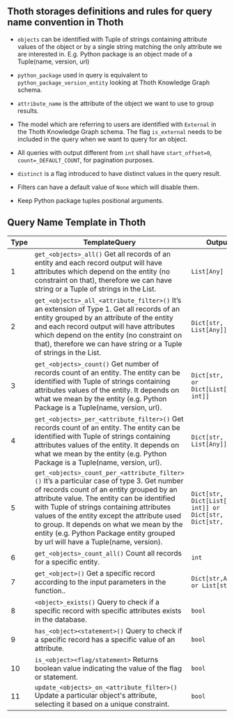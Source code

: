 Thoth storages definitions and rules for query name convention in Thoth
------------------------------------------------------------

- ``objects`` can be identified with Tuple of  strings containing attribute values of the object or by a single string matching the only attribute we are interested in.
E.g. Python package is an object made of a Tuple(name, version, url)

- ``python_package`` used in query is equivalent to ``python_package_version_entity`` looking at Thoth Knowledge Graph schema.

- ``attribute_name`` is the attribute of the object we want to use to group results.

- The model which are referring to users are identified with ``External`` in the Thoth Knowledge Graph schema. The flag ``is_external`` needs to be included in the query when we want to query for an object.

- All queries with output different from ``int`` shall have ``start_offset=0``, ``count=_DEFAULT_COUNT``, for pagination purposes.

- ``distinct`` is a flag introduced to have distinct values in the query result.

- Filters can have a default value of ``None`` which will disable them.

- Keep Python package tuples positional arguments.


Query Name Template in Thoth
----------------------------

| Type | TemplateQuery | Output |
| --- | --- | --- |
| 1 | ``get_<objects>_all()`` Get all records of an entity and each record output will have attributes which depend on the entity (no constraint on that), therefore we can have string or a Tuple of strings in the List. | ``List[Any]`` |
| 2 | ``get_<objects>_all_<attribute_filter>()`` It’s an extension of Type 1. Get all records of an entity grouped by an attribute of the entity and each record output will have attributes which depend on the entity (no constraint on that), therefore we can have string or a Tuple of strings in the List. | ``Dict[str, List[Any]]`` |
| 3 | ``get_<objects>_count()`` Get number of records count of an entity. The entity can be identified with Tuple of  strings containing attributes values of the entity. It depends on what we mean by the entity (e.g. Python Package is a Tuple(name, version, url). | ``Dict[str, int] or Dict[List[Any], int]]`` |
| 4 | ``get_<objects>_per_<attribute_filter>()`` Get records count of an entity. The entity can be identified with Tuple of  strings containing attributes values of the entity. It depends on what we mean by the entity (e.g. Python Package is a Tuple(name, version, url). | ``Dict[str, List[Any]]`` |
| 5 | ``get_<objects>_count_per_<attribute_filter>()`` It’s a particular case of type 3. Get number of  records count of an entity grouped by an attribute value. The entity can be identified with Tuple of  strings containing attributes values of the entity except the attribute used to group. It depends on what we mean by the entity (e.g. Python Package entity grouped by url will have a Tuple(name, version). | ``Dict[str, Dict[List[Any], int]] or Dict[str, Dict[str, int]]`` |
| 6 | ``get_<objects>_count_all()`` Count all records for a specific entity. | ``int`` |
| 7 | ``get_<object>()`` Get a specific record according to the input parameters in the function.. | ``Dict[str,Any] or List[str]`` |
| 8 | ``<object>_exists()`` Query to check if a specific record with specific attributes exists in the database. | ``bool`` |
| 9 | ``has_<object><statement>()`` Query to check if a specific record has a specific value of an attribute. | ``bool`` |
| 10 | ``is_<object><flag/statement>`` Returns boolean value indicating the value of the flag or statement. | ``bool`` |
| 11 | ``update_<objects>_on_<attribute_filter>()`` Update a particular object's attribute, selecting it based on a unique constraint. | ``bool`` |

